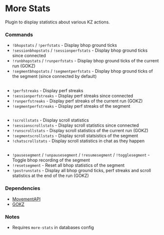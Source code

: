 # More Stats

Plugin to display statistics about various KZ actions.

### Commands
- `!bhopstats` / `!perfstats` - Display bhop ground ticks
- `!sessionbhopstats` / `!sessionperfstats` - Display bhop ground ticks since connected
- `!runbhopstats` / `!runperfstats` - Display bhop ground ticks of the current run (GOKZ)
- `!segmentbhopstats` / `!segmentperfstats` - Display bhop ground ticks of the segment (since connected by default)
##
- `!perfstreaks` - Display perf streaks
- `!sessionperfstreaks` - Display perf streaks since connected
- `!runperfstreaks` - Display perf streaks of the current run (GOKZ)
- `!segmentperfstreaks` - Display perf streaks of the segment
##
- `!scrollstats` - Display scroll statistics
- `!sessionscrollstats` - Display scroll statistics since connected
- `!runscrollstats` - Display scroll statistics of the current run (GOKZ)
- `!segmentscrollstats` - Display scroll statsistics of the segment
- `!chatscrollstats` - Display scroll statistics in chat as they happen 
##
- `!pausesegment` / `!unpausesegment` / `!resumesegment` / `!togglesegment` - Toggle bhop recording of the segment
- `!resetsegment` - Reset all bhop statistics of the segment
- `!postrunstats` - Display all bhop ground ticks, perf streaks and scroll statistics at the end of the run (GOKZ)

### Dependencies
- [MovementAPI](https://github.com/danzayau/MovementAPI)
- [GOKZ](https://bitbucket.org/kztimerglobalteam/gokz/)

### Notes
- Requires `more-stats` in databases config

